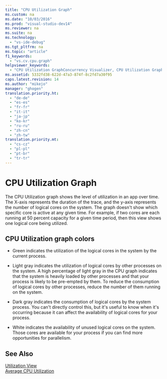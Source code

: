 ```yaml
---
title: "CPU Utilization Graph"
ms.custom: na
ms.date: "10/03/2016"
ms.prod: "visual-studio-dev14"
ms.reviewer: na
ms.suite: na
ms.technology: 
  - "vs-ide-debug"
ms.tgt_pltfrm: na
ms.topic: "article"
f1_keywords: 
  - "vs.cv.cpu.graph"
helpviewer_keywords: 
  - "CPU Utilization GraphConcurrency Visualizer, CPU Utilization Graph"
ms.assetid: 5332fd38-622d-47a3-874f-8c2fd7a30f95
caps.latest.revision: 14
ms.author: "mikejo"
manager: "ghogen"
translation.priority.ht: 
  - "de-de"
  - "es-es"
  - "fr-fr"
  - "it-it"
  - "ja-jp"
  - "ko-kr"
  - "ru-ru"
  - "zh-cn"
  - "zh-tw"
translation.priority.mt: 
  - "cs-cz"
  - "pl-pl"
  - "pt-br"
  - "tr-tr"
---
```

# CPU Utilization Graph
The CPU Utilization graph shows the level of utilization in an app over time. The X-axis represents the duration of the trace, and the y-axis represents the number of logical cores on the system. The graph doesn't show which specific core is active at any given time. For example, if two cores are each running at 50 percent capacity for a given time period, then this view shows one logical core being utilized.  
  
## CPU Utilization graph colors  
  
-   Green indicates the utilization of the logical cores in the system by the current process.  
  
-   Light gray indicates the utilization of logical cores by other processes on the system. A high percentage of light gray in the CPU graph indicates that the system is heavily loaded by other processes and that your process is likely to be pre-empted by them. To reduce the consumption of logical cores by other processes, reduce the number of them running on the system.  
  
-   Dark gray indicates the consumption of logical cores by the system process. You can't directly control this, but it's useful to know when it's occurring because it can affect the availability of logical cores for your process.  
  
-   White indicates the availability of unused logical cores on the system. Those cores are available for your process if you can find more opportunities for parallelism.  
  
## See Also  
 [Utilization View](../profiling/utilization-view.md)   
 [Average CPU Utilization](../profiling/average-cpu-utilization.md)